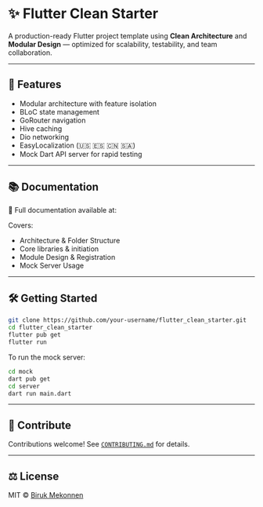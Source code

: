 # ✨ Flutter Clean Starter

A production-ready Flutter project template using **Clean Architecture** and **Modular Design** — optimized for scalability, testability, and team collaboration.

---

## 🚀 Features

- Modular architecture with feature isolation  
- BLoC state management  
- GoRouter navigation  
- Hive caching  
- Dio networking  
- EasyLocalization (🇺🇸 🇪🇸 🇨🇳 🇸🇦)  
- Mock Dart API server for rapid testing  

---

## 📚 Documentation

📖 Full documentation available at:  
<!-- 👉 **[https://yourdomain.com/flutter_clean_starter](https://yourdomain.com/flutter_clean_starter)** -->

Covers:
- Architecture & Folder Structure  
- Core libraries & initiation
- Module Design & Registration  
- Mock Server Usage  

---

## 🛠️ Getting Started

```bash
git clone https://github.com/your-username/flutter_clean_starter.git
cd flutter_clean_starter
flutter pub get
flutter run
```

To run the mock server:

```bash
cd mock
dart pub get
cd server
dart run main.dart
```

---

## 🤝 Contribute

Contributions welcome! See [`CONTRIBUTING.md`](/docs/contributing.md) for details.

---

## ⚖️ License

MIT © [Biruk Mekonnen](https://github.com/BrockMekonnen)